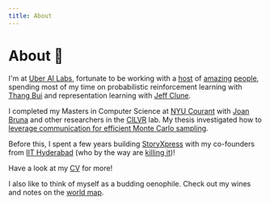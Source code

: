 ```yaml
---
title: About
---
```


# About :wave:

I'm at [Uber AI Labs](https://www.uber.com/us/en/uberai/), fortunate to be working
with a [host](https://twitter.com/tkaraletsos?lang=en) of [amazing](https://people.orie.cornell.edu/mup3/) [people](https://ashedwards.github.io/), spending most of my time on
probabilistic reinforcement learning with [Thang Bui](http://mlg.eng.cam.ac.uk/thang/)
and representation learning with [Jeff Clune](http://jeffclune.com/).

I completed my Masters in Computer Science at [NYU Courant](https://cs.nyu.edu)
with [Joan Bruna](https://cims.nyu.edu/~bruna/) and other researchers in the
[CILVR](https://wp.nyu.edu/cilvr/) lab. My thesis investigated how to [leverage
communication for efficient Monte Carlo sampling](https://cs.nyu.edu/media/publications/kapoor_sanyam.pdf).

Before this, I spent a few years building [StoryXpress](https://storyxpress.co/)
with my co-founders from [IIT Hyderabad](https://www.iith.ac.in/)
(who by the way are [killing it](https://www.forbes.com/profile/storyxpress/?list=30under30-asia-media-marketing-advertising#22c9b8ad1f85))!

Have a look at my [CV](/files/cv.pdf) for more!

I also like to think of myself as a budding oenophile. Check out my wines and notes
on the [world map](https://wine.sanyamkapoor.com).
